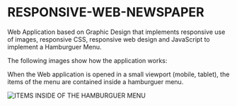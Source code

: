 # RESPONSIVE-WEB-NEWSPAPER

Web Application based on Graphic Design that implements responsive use of images, responsive CSS, responsive web design and JavaScript to implement a Hamburguer Menu.

The following images show how the application works:

When the Web application is opened in a small viewport (mobile, tablet), the items of the menu are contained inside a hamburguer menu.

![ITEMS INSIDE OF THE HAMBURGUER MENU](https://github.com/anferebu/RESPONSIVE-WEB-NEWSPAPER/blob/master/ITEMS%20IN%20THE%20HAMBURGUER%20MENU.jpg)
